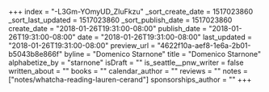 +++
index = "-L3Gm-YOmyUD_ZIuFkzu"
_sort_create_date = 1517023860
_sort_last_updated = 1517023860
_sort_publish_date = 1517023860
create_date = "2018-01-26T19:31:00-08:00"
publish_date = "2018-01-26T19:31:00-08:00"
date = "2018-01-26T19:31:00-08:00"
last_updated = "2018-01-26T19:31:00-08:00"
preview_url = "4622f10a-aef8-1e6a-2b01-b5043b8e866f"
byline = "Domenico Starnone"
title = "Domenico Starnone"
alphabetize_by = "starnone"
isDraft = ""
is_seattle__pnw_writer = false
written_about = ""
books = ""
calendar_author = ""
reviews = ""
notes = ["notes/whatcha-reading-lauren-cerand"]
sponsorships_author = ""
+++
